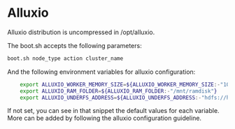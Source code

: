 # Alluxio

Alluxio distribution is uncompressed in /opt/alluxio.

The boot.sh accepts the following parameters:

```sh
boot.sh node_type action cluster_name
```

And the following environment variables for alluxio configuration:

```sh
    export ALLUXIO_WORKER_MEMORY_SIZE=${ALLUXIO_WORKER_MEMORY_SIZE:-"1024MB"}
    export ALLUXIO_RAM_FOLDER=${ALLUXIO_RAM_FOLDER:-"/mnt/ramdisk"}
    export ALLUXIO_UNDERFS_ADDRESS=${ALLUXIO_UNDERFS_ADDRESS:-"hdfs://hdfs-namenode:8020"}
```

If not set, you can see in that snippet the default values for each variable. More can be added by following the alluxio configuration guideline.
